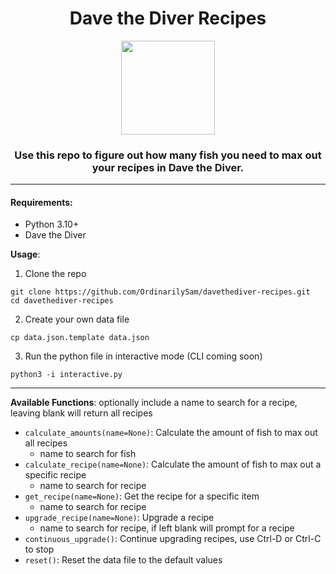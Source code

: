 <h1 align="center">Dave the Diver Recipes</h1>
<p align="center">
<img src = "https://github.com/OrdinarilySam/davethediver-recipes/assets/100721569/b5446e95-39b1-46b8-9640-3c1e19f02df9"
  width=150
  height=150>
</p>
<h3 align="center"> Use this repo to figure out how many fish you need to max out your recipes in Dave the Diver. </h3>
<hr>
<h4>Requirements: </h4>
<ul>
  <li>Python 3.10+</li>
  <li>Dave the Diver</li>
</ul>

**Usage**:
1. Clone the repo
```
git clone https://github.com/OrdinarilySam/davethediver-recipes.git
cd davethediver-recipes
```

2. Create your own data file
```
cp data.json.template data.json
```

3. Run the python file in interactive mode (CLI coming soon)
```
python3 -i interactive.py
```
<hr>

**Available Functions**:
optionally include a name to search for a recipe, leaving blank will return all recipes
- `calculate_amounts(name=None)`: Calculate the amount of fish to max out all recipes
  - name to search for fish
- `calculate_recipe(name=None)`: Calculate the amount of fish to max out a specific recipe
  - name to search for recipe
- `get_recipe(name=None)`: Get the recipe for a specific item
  - name to search for recipe
- `upgrade_recipe(name=None)`: Upgrade a recipe
  - name to search for recipe, if left blank will prompt for a recipe
- `continuous_upgrade()`: Continue upgrading recipes, use Ctrl-D or Ctrl-C to stop
- `reset()`: Reset the data file to the default values

